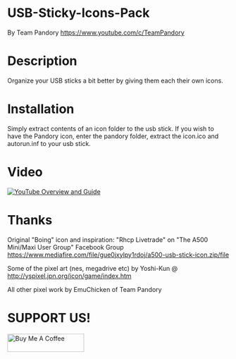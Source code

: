 # USB-Sticky-Icons-Pack
By Team Pandory
https://www.youtube.com/c/TeamPandory

# Description
Organize your USB sticks a bit better by giving them each their own icons.

# Installation
Simply extract contents of an icon folder to the usb stick.
If you wish to have the Pandory icon, enter the pandory folder, extract the icon.ico and autorun.inf to your usb stick.

# Video

[![YouTube Overview and Guide](https://img.youtube.com/vi/mBTHrHYMn4Q/0.jpg)](https://www.youtube.com/watch?v=mBTHrHYMn4Q)

# Thanks
Original "Boing" icon and inspiration: "Rhcp Livetrade" on "The A500 Mini/Maxi User Group" Facebook Group
https://www.mediafire.com/file/gue0jxylpy1rdoj/a500-usb-stick-icon.zip/file

Some of the pixel art (nes, megadrive etc) by Yoshi-Kun @
http://yspixel.jpn.org/icon/game/index.htm

All other pixel work by EmuChicken of Team Pandory

# SUPPORT US!
<a href="https://www.buymeacoffee.com/CKZbiXa" target="_blank"><img src="https://cdn.buymeacoffee.com/buttons/default-orange.png" alt="Buy Me A Coffee" height="41" width="174"></a>